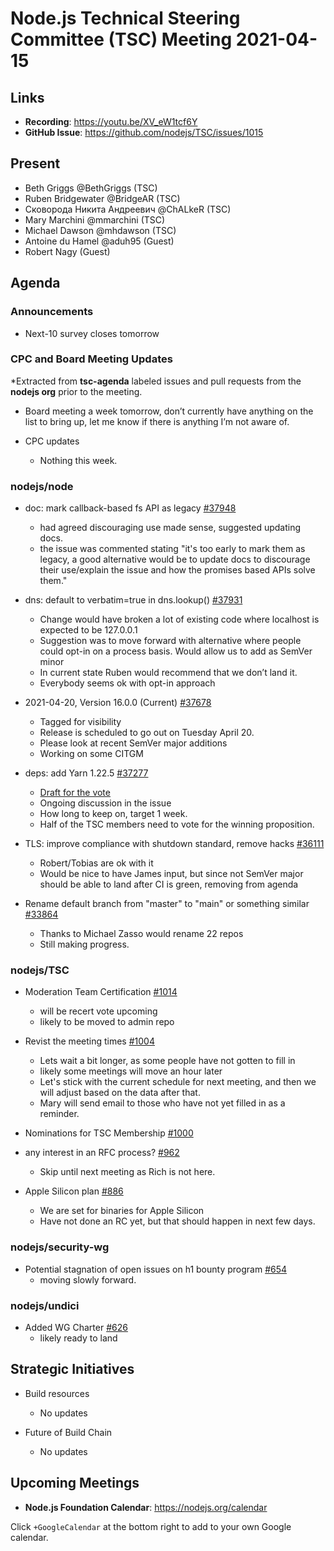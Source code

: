 # Node.js Technical Steering Committee (TSC) Meeting 2021-04-15

## Links

* **Recording**:  <https://youtu.be/XV_eW1tcf6Y>
* **GitHub Issue**: <https://github.com/nodejs/TSC/issues/1015>

## Present

* Beth Griggs @BethGriggs (TSC)
* Ruben Bridgewater @BridgeAR (TSC)
* Сковорода Никита Андреевич @ChALkeR (TSC)
* Mary Marchini @mmarchini (TSC)
* Michael Dawson @mhdawson (TSC)
* Antoine du Hamel @aduh95 (Guest)
* Robert Nagy (Guest)

## Agenda

### Announcements

* Next-10 survey closes tomorrow

### CPC and Board Meeting Updates

*Extracted from **tsc-agenda** labeled issues and pull requests from the **nodejs org** prior to the meeting.

* Board meeting a week tomorrow, don’t currently have anything on the list to bring up, let me
  know if there is anything I’m not aware of.

* CPC updates
  * Nothing this week.

### nodejs/node

* doc: mark callback-based fs API as legacy [#37948](https://github.com/nodejs/node/pull/37948)
  * had agreed discouraging use made sense, suggested updating docs.
  * the issue was commented stating "it's too early to mark them as legacy, a good alternative would be to update docs to discourage their use/explain the issue and how the promises based APIs solve them."

* dns: default to verbatim=true in dns.lookup() [#37931](https://github.com/nodejs/node/pull/37931)
  * Change would have broken a lot of existing code where localhost is expected to be 127.0.0.1
  * Suggestion was to move forward with alternative where people could opt-in on a process
    basis. Would allow us to add as SemVer minor
  * In current state Ruben would recommend that we don’t land it.
  * Everybody seems ok with opt-in approach

* 2021-04-20, Version 16.0.0 (Current) [#37678](https://github.com/nodejs/node/pull/37678)
  * Tagged for visibility
  * Release is scheduled to go out on Tuesday April 20.
  * Please look at recent SemVer major additions
  * Working on some CITGM

* deps: add Yarn 1.22.5 [#37277](https://github.com/nodejs/node/pull/37277)
  * [Draft for the vote](https://github.com/nodejs/TSC/issues/1012#issuecomment-820688927)
  * Ongoing discussion in the issue
  * How long to keep on, target 1 week.
  * Half of the TSC members need to vote for the winning proposition.

* TLS: improve compliance with shutdown standard, remove hacks [#36111](https://github.com/nodejs/node/pull/36111)
  * Robert/Tobias are ok with it
  * Would be nice to have James input, but since not SemVer major should be able to land after
    CI is green, removing from agenda

* Rename default branch from "master" to "main" or something similar [#33864](https://github.com/nodejs/node/issues/33864)
  * Thanks to Michael Zasso would rename 22 repos
  * Still making progress.

### nodejs/TSC

* Moderation Team Certification [#1014](https://github.com/nodejs/TSC/issues/1014)
  * will be recert vote upcoming
  * likely to be moved to admin repo

* Revist the meeting times [#1004](https://github.com/nodejs/TSC/issues/1004)
  * Lets wait a bit longer, as some people have not gotten to fill in
  * likely some meetings will move an hour later
  * Let's stick with the current schedule for next meeting, and then we will adjust based on the
    data after that.
  * Mary will send email to those who have not yet filled in as a reminder.

* Nominations for TSC Membership [#1000](https://github.com/nodejs/TSC/issues/1000)

* any interest in an RFC process? [#962](https://github.com/nodejs/TSC/issues/962)
  * Skip until next meeting as Rich is not here.

* Apple Silicon plan [#886](https://github.com/nodejs/TSC/issues/886)
  * We are set for binaries for Apple Silicon
  * Have not done an RC yet, but that should happen in next few days.

### nodejs/security-wg

* Potential stagnation of open issues on h1 bounty program [#654](https://github.com/nodejs/security-wg/issues/654)
  * moving slowly forward.

### nodejs/undici

* Added WG Charter [#626](https://github.com/nodejs/undici/pull/626)
  * likely ready to land

## Strategic Initiatives

* Build resources
  * No updates

* Future of Build Chain
  * No updates

## Upcoming Meetings

* **Node.js Foundation Calendar**: <https://nodejs.org/calendar>

Click `+GoogleCalendar` at the bottom right to add to your own Google calendar.
